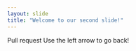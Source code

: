 ```yaml
---
layout: slide
title: "Welcome to our second slide!"
---
```

Pull request
Use the left arrow to go back!
